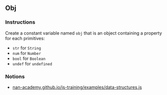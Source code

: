 ## Obj

### Instructions

Create a constant variable named `obj` that is an object
containing a property for each primitives:
- `str` for `String`
- `num` for `Number`
- `bool` for `Boolean`
- `undef` for `undefined`


### Notions

- [nan-academy.github.io/js-training/examples/data-structures.js](https://nan-academy.github.io/js-training/examples/data-structures.js)
